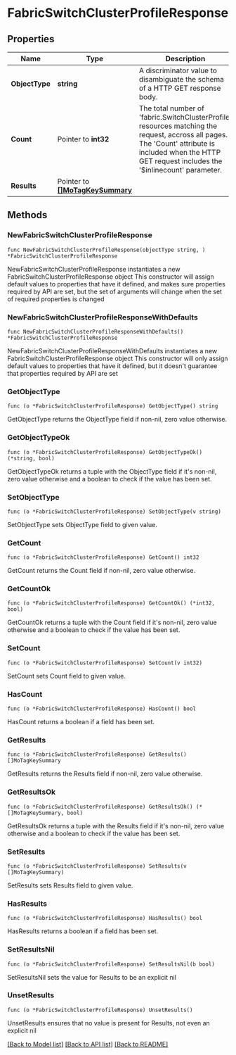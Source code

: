 # FabricSwitchClusterProfileResponse

## Properties

Name | Type | Description | Notes
------------ | ------------- | ------------- | -------------
**ObjectType** | **string** | A discriminator value to disambiguate the schema of a HTTP GET response body. | 
**Count** | Pointer to **int32** | The total number of &#39;fabric.SwitchClusterProfile&#39; resources matching the request, accross all pages. The &#39;Count&#39; attribute is included when the HTTP GET request includes the &#39;$inlinecount&#39; parameter. | [optional] 
**Results** | Pointer to [**[]MoTagKeySummary**](mo.TagKeySummary.md) |  | [optional] 

## Methods

### NewFabricSwitchClusterProfileResponse

`func NewFabricSwitchClusterProfileResponse(objectType string, ) *FabricSwitchClusterProfileResponse`

NewFabricSwitchClusterProfileResponse instantiates a new FabricSwitchClusterProfileResponse object
This constructor will assign default values to properties that have it defined,
and makes sure properties required by API are set, but the set of arguments
will change when the set of required properties is changed

### NewFabricSwitchClusterProfileResponseWithDefaults

`func NewFabricSwitchClusterProfileResponseWithDefaults() *FabricSwitchClusterProfileResponse`

NewFabricSwitchClusterProfileResponseWithDefaults instantiates a new FabricSwitchClusterProfileResponse object
This constructor will only assign default values to properties that have it defined,
but it doesn't guarantee that properties required by API are set

### GetObjectType

`func (o *FabricSwitchClusterProfileResponse) GetObjectType() string`

GetObjectType returns the ObjectType field if non-nil, zero value otherwise.

### GetObjectTypeOk

`func (o *FabricSwitchClusterProfileResponse) GetObjectTypeOk() (*string, bool)`

GetObjectTypeOk returns a tuple with the ObjectType field if it's non-nil, zero value otherwise
and a boolean to check if the value has been set.

### SetObjectType

`func (o *FabricSwitchClusterProfileResponse) SetObjectType(v string)`

SetObjectType sets ObjectType field to given value.


### GetCount

`func (o *FabricSwitchClusterProfileResponse) GetCount() int32`

GetCount returns the Count field if non-nil, zero value otherwise.

### GetCountOk

`func (o *FabricSwitchClusterProfileResponse) GetCountOk() (*int32, bool)`

GetCountOk returns a tuple with the Count field if it's non-nil, zero value otherwise
and a boolean to check if the value has been set.

### SetCount

`func (o *FabricSwitchClusterProfileResponse) SetCount(v int32)`

SetCount sets Count field to given value.

### HasCount

`func (o *FabricSwitchClusterProfileResponse) HasCount() bool`

HasCount returns a boolean if a field has been set.

### GetResults

`func (o *FabricSwitchClusterProfileResponse) GetResults() []MoTagKeySummary`

GetResults returns the Results field if non-nil, zero value otherwise.

### GetResultsOk

`func (o *FabricSwitchClusterProfileResponse) GetResultsOk() (*[]MoTagKeySummary, bool)`

GetResultsOk returns a tuple with the Results field if it's non-nil, zero value otherwise
and a boolean to check if the value has been set.

### SetResults

`func (o *FabricSwitchClusterProfileResponse) SetResults(v []MoTagKeySummary)`

SetResults sets Results field to given value.

### HasResults

`func (o *FabricSwitchClusterProfileResponse) HasResults() bool`

HasResults returns a boolean if a field has been set.

### SetResultsNil

`func (o *FabricSwitchClusterProfileResponse) SetResultsNil(b bool)`

 SetResultsNil sets the value for Results to be an explicit nil

### UnsetResults
`func (o *FabricSwitchClusterProfileResponse) UnsetResults()`

UnsetResults ensures that no value is present for Results, not even an explicit nil

[[Back to Model list]](../README.md#documentation-for-models) [[Back to API list]](../README.md#documentation-for-api-endpoints) [[Back to README]](../README.md)


